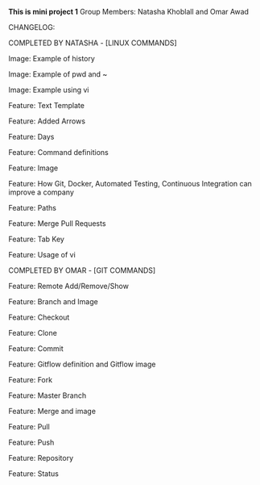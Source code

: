 **This is mini project 1**
Group Members:
Natasha Khoblall and Omar Awad 

CHANGELOG: 


COMPLETED BY NATASHA -  [LINUX COMMANDS]

Image: Example of history 

Image: Example of pwd and ~

Image: Example using vi

Feature: Text Template

Feature: Added Arrows

Feature: Days 

Feature: Command definitions 

Feature: Image

Feature: How Git, Docker, Automated Testing, Continuous Integration can improve a company

Feature: Paths

Feature: Merge Pull Requests

Feature: Tab Key 

Feature: Usage of vi 



COMPLETED BY OMAR -  [GIT COMMANDS]

Feature: Remote Add/Remove/Show

Feature: Branch and Image

Feature: Checkout

Feature: Clone 

Feature: Commit

Feature: Gitflow definition and Gitflow image 

Feature: Fork

Feature: Master Branch

Feature: Merge and image

Feature: Pull 

Feature: Push

Feature: Repository

Feature: Status 

